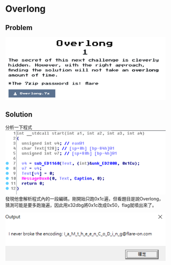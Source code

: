 # Overlong

## Problem
![problem](picture/problem.PNG)  

## Solution

分析一下程式
![start](picture/start.PNG)  
發現他會解析程式內的一段編碼，剛開始只跑0x1c遍，但看題目是說Overlong，猜測可能是要多跑幾遍，因此用x32dbg將0x1c改成0x50，flag就噴出來了。  

![answer](picture/answer.PNG)  